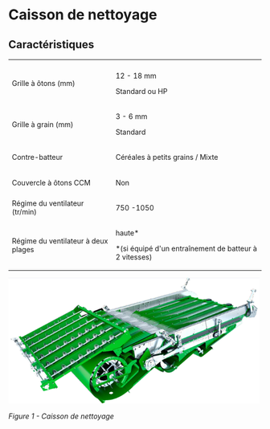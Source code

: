 # Caisson de nettoyage

## Caractéristiques

<table>
  <tr>
    <th></th>
    <th></th>
  </tr>
  <tr>
    <td>Grille à ôtons (mm)</td>
    <td>
      <p>12 - 18 mm</p>
      <p>Standard ou HP</p>
    </td>
  </tr>
  <tr>
    <td>Grille à grain (mm)</td>
    <td>
      <p>3 - 6 mm</p>
      <p>Standard</p>
    </td>
  </tr>
  <tr>
    <td>Contre-batteur</td>
    <td>
      <p>Céréales à petits grains / Mixte</p>
    </td>
  </tr>
  <tr>
    <td>Couvercle à ôtons CCM</td>
    <td>
      <p>Non</p>
    </td>
  </tr>
  <tr>
    <td>Régime du ventilateur (tr/min)</td>
    <td>
      <p>750 -1050</p>
    </td>
  </tr>
  <tr>
    <td>Régime du ventilateur à deux plages</td>
    <td>
      <p>haute*</p>
      <p>*(si équipé d'un entraînement de batteur à 2 vitesses)</p>
    </td>
  </tr>
</table>

<img src="images/Image31.png" alt="caisson de nettoyage" width="500" height="250">

*Figure 1 - Caisson de nettoyage*


